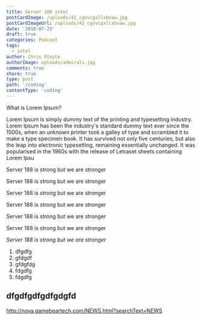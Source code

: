 ```yaml
---
title: Server 188 intel
postCardImage: /uploads/41_cgvvcgxllxbvaw.jpg
postCardImageUrl: /uploads/41_cgvvcgxllxbvaw.jpg
date: '2018-07-23'
draft: true
categories: Podcast
tags:
  - intel
author: Chris Stayte
authorImage: uploads/admirals.jpg
comments: true
share: true
type: post
path: '/coding'
contentType: 'coding'
---
```


What is Lorem Ipsum?

Lorem Ipsum is simply dummy text of the printing and typesetting industry. Lorem Ipsum has been the industry's standard dummy text ever since the 1500s, when an unknown printer took a galley of type and scrambled it to make a type specimen book. It has survived not only five centuries, but also the leap into electronic typesetting, remaining essentially unchanged. It was popularised in the 1960s with the release of Letraset sheets containing Lorem Ipsu

Server 188 is strong but we are stronger

Server 188 is strong but we are stronger

Server 188 is strong but we are stronger

Server 188 is strong but we are stronger

Server 188 is strong but we are stronger

Server 188 is strong but we are stronger

_Server 188 is strong but we are stronger_

1. dfgdfg
2. gfdgdf
3. gfdgfdg
4. fdgdfg
5. fdgdfg

## dfgdfgdfgdfgdgfd

<http://nova.gamebeartech.com/NEWS.html?searchText=NEWS>
